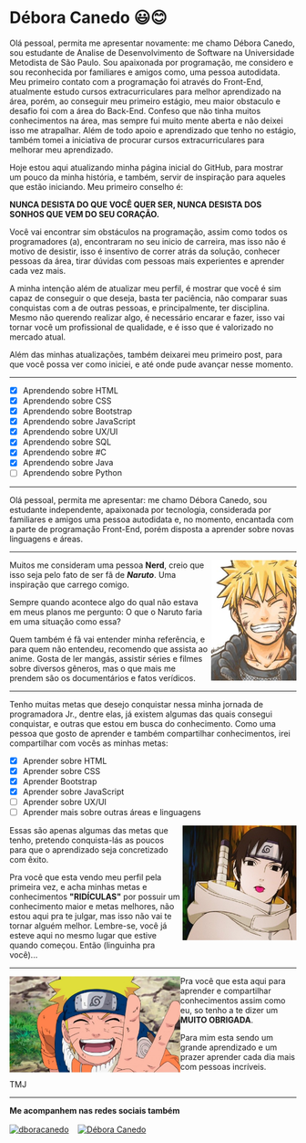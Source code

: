 # Débora Canedo :smiley::blush:

 Olá pessoal, permita me apresentar novamente: me chamo Débora Canedo, sou estudante de Analise de Desenvolvimento de Software na Universidade Metodista de São Paulo. Sou apaixonada por programação, me considero e sou reconhecida por familiares e amigos como, uma pessoa autodidata.  Meu primeiro contato com a programação foi através do Front-End, atualmente estudo cursos extracurriculares para melhor aprendizado na área, porém, ao conseguir meu primeiro estágio, meu maior obstaculo e desafio foi com a área do Back-End. Confeso que não tinha muitos conhecimentos na área, mas sempre fui muito mente aberta e não deixei isso me atrapalhar. Além de todo apoio e aprendizado que tenho no estágio, também tomei a iniciativa de procurar cursos extracurriculares para melhorar meu aprendizado. 
 
Hoje estou aqui atualizando minha página inicial do GitHub, para mostrar um pouco da minha história, e também, servir de inspiração para aqueles que estão iniciando. Meu primeiro conselho é:

**NUNCA DESISTA DO QUE VOCÊ QUER SER, NUNCA DESISTA DOS SONHOS QUE VEM DO SEU CORAÇÃO.**

Você vai encontrar sim obstáculos na programação, assim como todos os programadores (a), encontraram no seu inicio de carreira, mas isso não é motivo de desistir, isso é insentivo de correr atrás da solução, conhecer pessoas da área, tirar dúvidas com pessoas mais experientes e aprender cada vez mais.

A minha intenção além de atualizar meu perfil, é mostrar que você é sim capaz de conseguir o que deseja, basta ter paciência, não comparar suas conquistas com a de outras pessoas, e principalmente, ter disciplina. Mesmo não querendo realizar algo, é necessário encarar e fazer, isso vai tornar você um profissional de qualidade, e é isso que é valorizado no mercado atual.

Além das minhas atualizações, também deixarei meu primeiro post, para que você possa ver como iniciei, e até onde pude avançar nesse momento. 

---

 - [x] Aprendendo sobre HTML
 - [x] Aprendendo sobre CSS
 - [x] Aprendendo sobre Bootstrap
 - [x] Aprendendo sobre JavaScript
 - [x] Aprendendo sobre UX/UI
 - [x] Aprendendo sobre SQL
 - [x] Aprendendo sobre #C
 - [x] Aprendendo sobre Java
 - [ ] Aprendendo sobre Python

---



 Olá pessoal, permita me apresentar: me chamo Débora Canedo, sou estudante independente, apaixonada por tecnologia, considerada por familiares e amigos uma pessoa autodidata e, no momento, encantada com a parte de programação Front-End, porém disposta a aprender sobre novas linguagens e áreas.

---

<img align="right" src="https://github.com/dboracanedo/dboracanedo/blob/master/img/Naruto.jpg" width="150">

 Muitos me consideram uma pessoa **Nerd**, creio que isso seja pelo fato de ser fã de __*Naruto*__. Uma inspiração que carrego comigo. 
 
 <p>Sempre quando acontece algo do qual não estava em meus planos me pergunto: O que o Naruto faria em uma situação como essa?</p> 
 Quem também é fã vai entender minha referência, e para quem não entendeu, recomendo que assista ao anime.
 Gosta de ler mangás, assistir séries e filmes sobre diversos gêneros, mas o que mais me prendem são os documentários e fatos verídicos.

 ---

 <p>Tenho muitas metas que desejo conquistar nessa minha jornada de programadora Jr., dentre elas, já existem algumas das quais consegui conquistar, e outras que estou em busca do conhecimento. Como uma pessoa que gosto de aprender e também compartilhar conhecimentos, irei compartilhar com vocês as minhas metas:</p>

 - [x] Aprender sobre HTML
 - [x] Aprender sobre CSS
 - [x] Aprender Bootstrap
 - [x] Aprender sobre JavaScript
 - [ ] Aprender sobre UX/UI
 - [ ] Aprender mais sobre outras áreas e linguagens

<img align="right" src="https://github.com/dboracanedo/dboracanedo/blob/master/img/sai.jpg" width="200">

 <p> Essas são apenas algumas das metas que tenho, pretendo conquista-lás as poucos para que o aprendizado seja concretizado com êxito.</p>

 Pra você que esta vendo meu perfil pela primeira vez, e acha minhas metas e conhecimentos **"RIDÍCULAS"** por possuir um conhecimento maior e metas melhores, não estou aqui pra te julgar, mas isso não vai te tornar alguém melhor. Lembre-se, você já esteve aqui no mesmo lugar que estive quando começou. Então (linguinha pra você)...

 
---
<p>
<img align="left" src="https://github.com/dboracanedo/dboracanedo/blob/master/img/naruto2.jpg" width="300">
</p>

Pra você que esta aqui para aprender e compartilhar conhecimentos assim como eu, so tenho a te dizer um **MUITO OBRIGADA**.
<p> Para mim esta sendo um grande aprendizado e um prazer aprender cada dia mais com pessoas incríveis.</p>
TMJ

---

**Me acompanhem nas redes sociais também**
<p align="left">
<a href="https://www.instagram.com/dboracanedo/" target="_blank"><img align="center" src="https://cdn.jsdelivr.net/npm/simple-icons@3.0.1/icons/instagram.svg" alt="dboracanedo" height="40" width="40" /></a> &nbsp;&nbsp;
<a href="https://www.linkedin.com/in/d%C3%A9bora-canedo-68031827/" target="_blank"><img align="center" src="https://cdn.jsdelivr.net/npm/simple-icons@3.0.1/icons/linkedin.svg" alt="Débora Canedo" height="40" width="40" /></a> &nbsp;&nbsp;
</p>
